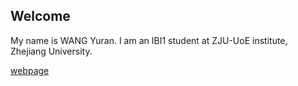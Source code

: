 ## Welcome 

My name is WANG Yuran. 
I am an IBI1 student at ZJU-UoE institute, Zhejiang University.

[webpage](https://c.zju.edu.cn/) 